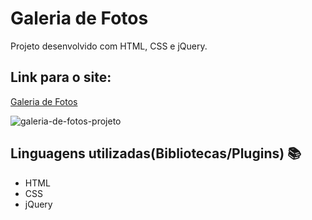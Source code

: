 # Galeria de Fotos
 Projeto desenvolvido com HTML, CSS e jQuery.

## Link para o site: 
  [Galeria de Fotos ](https://ewe-jquery-galeria-fotos.vercel.app/)


![galeria-de-fotos-projeto](https://user-images.githubusercontent.com/80080887/228314680-e7897c34-d4f8-4a98-926f-62fd5d597d74.png)


## Linguagens utilizadas(Bibliotecas/Plugins) :books:

- HTML 
- CSS 
- jQuery

